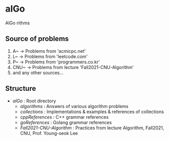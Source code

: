 # alGo

AlGo rithms  

## Source of problems

1. A~ -> Problems from 'acmicpc.net'
2. L~ -> Problems from 'leetcode.com'
3. P~ -> Problems from 'programmers.co.kr'
4. CNU~ -> Problems from lecture 'Fall2021-CNU-Algorithm'
5. and any other sources...

## Structure

* *alGo* : Root directory  
  * *algorithms* : Answers of various algorithm problems  
  * *collections* : Implementations & examples & references of collections  
  * *cppReferences* : C++ grammar references  
  * *goReferences* : Golang grammar references  
  * *Fall2021-CNU-Algorithm* : Practices from lecture Algorithm,
Fall2021, CNU, Prof. Young-seok Lee
